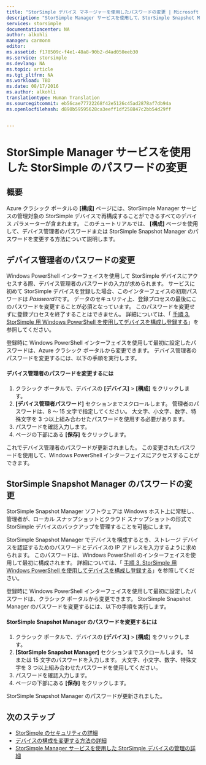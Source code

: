 ```yaml
---
title: "StorSimple デバイス マネージャーを使用したパスワードの変更 | Microsoft Docs"
description: "StorSimple Manager サービスを使用して、StorSimple Snapshot Manager のパスワードとデバイス管理者のパスワードを変更する方法について説明します。"
services: storsimple
documentationcenter: NA
author: alkohli
manager: carmonm
editor: 
ms.assetid: f178509c-f4e1-48a8-90b2-d4ad050eeb30
ms.service: storsimple
ms.devlang: NA
ms.topic: article
ms.tgt_pltfrm: NA
ms.workload: TBD
ms.date: 08/17/2016
ms.author: alkohli
translationtype: Human Translation
ms.sourcegitcommit: eb56cae77722268f42e5126c45ad2878af7db94a
ms.openlocfilehash: d890b59595628ca3eeff1df258847c2bb54d29ff


---
```

# <a name="use-the-storsimple-manager-service-to-change-your-storsimple-passwords"></a>StorSimple Manager サービスを使用した StorSimple のパスワードの変更
## <a name="overview"></a>概要
Azure クラシック ポータルの **[構成]** ページには、StorSimple Manager サービスの管理対象の StorSimple デバイスで再構成することができるすべてのデバイス パラメーターが含まれます。 このチュートリアルでは、 **[構成]** ページを使用して、デバイス管理者のパスワードまたは StorSimple Snapshot Manager のパスワードを変更する方法について説明します。

## <a name="change-the-device-administrator-password"></a>デバイス管理者のパスワードの変更
Windows PowerShell インターフェイスを使用して StorSimple デバイスにアクセスする際、デバイス管理者のパスワードの入力が求められます。 サービスに初めて StorSimple デバイスを登録した場合、このインターフェイスの初期パスワードは *Password1*です。 データのセキュリティ上、登録プロセスの最後にこのパスワードを変更することが必須となっています。 このパスワードを変更せずに登録プロセスを終了することはできません。 詳細については、「 [手順 3. StorSimple 用 Windows PowerShell を使用してデバイスを構成し登録する](storsimple-deployment-walkthrough-u2.md#step-3-configure-and-register-the-device-through-windows-powershell-for-storsimple)」を参照してください。

登録時に Windows PowerShell インターフェイスを使用して最初に設定したパスワードは、Azure クラシック ポータルから変更できます。 デバイス管理者のパスワードを変更するには、以下の手順を実行します。

#### <a name="to-change-the-device-administrator-password"></a>デバイス管理者のパスワードを変更するには
1. クラシック ポータルで、デバイスの **[デバイス]**  >  **[構成]** をクリックします。
2. **[デバイス管理者パスワード]** セクションまでスクロールします。 管理者のパスワードは、8 ～ 15 文字で指定してください。 大文字、小文字、数字、特殊文字を 3 つ以上組み合わせたパスワードを使用する必要があります。
3. パスワードを確認入力します。
4. ページの下部にある **[保存]** をクリックします。

これでデバイス管理者のパスワードが更新されました。 この変更されたパスワードを使用して、Windows PowerShell インターフェイスにアクセスすることができます。

## <a name="change-the-storsimple-snapshot-manager-password"></a>StorSimple Snapshot Manager のパスワードの変更
StorSimple Snapshot Manager ソフトウェアは Windows ホスト上に常駐し、管理者が、ローカル スナップショットとクラウド スナップショットの形式で StorSimple デバイスのバックアップを管理することを可能にします。

StorSimple Snapshot Manager でデバイスを構成するとき、ストレージ デバイスを認証するためのパスワードとデバイスの IP アドレスを入力するように求められます。 このパスワードは、Windows PowerShell のインターフェイスを使用して最初に構成されます。 詳細については、「 [手順 3. StorSimple 用 Windows PowerShell を使用してデバイスを構成し登録する](storsimple-deployment-walkthrough-u2.md#step-3-configure-and-register-the-device-through-windows-powershell-for-storsimple)」を参照してください。

登録時に Windows PowerShell インターフェイスを使用して最初に設定したパスワードは、クラシック ポータルから変更できます。 StorSimple Snapshot Manager のパスワードを変更するには、以下の手順を実行します。

#### <a name="to-change-the-storsimple-snapshot-manager-password"></a>StorSimple Snapshot Manager のパスワードを変更するには
1. クラシック ポータルで、デバイスの **[デバイス]**  >  **[構成]** をクリックします。
2. **[StorSimple Snapshot Manager]** セクションまでスクロールします。 14 または 15 文字のパスワードを入力します。 大文字、小文字、数字、特殊文字を 3 つ以上組み合わせたパスワードを使用してください。
3. パスワードを確認入力します。
4. ページの下部にある **[保存]** をクリックします。

StorSimple Snapshot Manager のパスワードが更新されました。

## <a name="next-steps"></a>次のステップ
* [StorSimple のセキュリティの詳細](storsimple-security.md)
* [デバイスの構成を変更する方法の詳細](storsimple-modify-device-config.md)
* [StorSimple Manager サービスを使用した StorSimple デバイスの管理の詳細](storsimple-manager-service-administration.md)




<!--HONumber=Jan17_HO4-->


